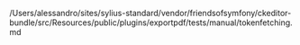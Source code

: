 /Users/alessandro/sites/sylius-standard/vendor/friendsofsymfony/ckeditor-bundle/src/Resources/public/plugins/exportpdf/tests/manual/tokenfetching.md